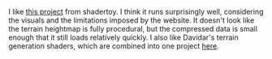 I like [this project](https://www.shadertoy.com/view/flc3Rn) from shadertoy. I think it runs surprisingly well, considering the visuals and the limitations imposed by the website. It doesn't look like the terrain heightmap is fully procedural, but the compressed data is small enough that it still loads relatively quickly. I also like Davidar's terrain generation shaders, which are combined into one project [here](https://www.shadertoy.com/view/XttcWn).